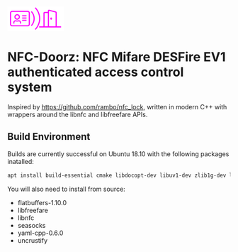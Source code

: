 ![logo](logo.png "Logo")
# NFC-Doorz: NFC Mifare DESFire EV1 authenticated access control system

Inspired by https://github.com/rambo/nfc_lock, written in modern C++ with wrappers around the libnfc and libfreefare APIs.


## Build Environment

Builds are currently successful on Ubuntu 18.10 with the following packages inatalled:
```bash
apt install build-essential cmake libdocopt-dev libuv1-dev zlib1g-dev libusb-dev libssl-dev liblua5.3-dev
```
You will also need to install from source:
- flatbuffers-1.10.0
- libfreefare
- libnfc
- seasocks
- yaml-cpp-0.6.0
- uncrustify
